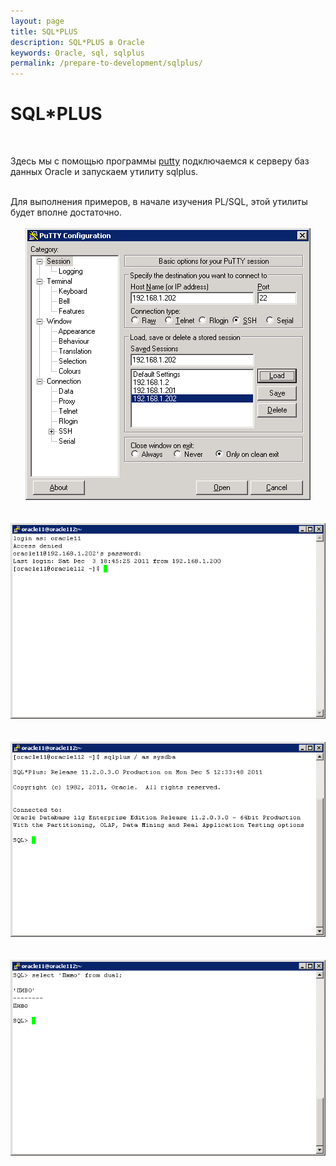 ```yaml
---
layout: page
title: SQL*PLUS
description: SQL*PLUS в Oracle
keywords: Oracle, sql, sqlplus
permalink: /prepare-to-development/sqlplus/
---
```


# SQL\*PLUS

<br/>

Здесь мы с помощью программы <a href="http://putty.org">putty</a> подключаемся к серверу баз данных Oracle и запускаем утилиту sqlplus.

<br/>
Для выполнения примеров, в начале изучения PL/SQL, этой утилиты будет вполне достаточно.

<br />
<br />

<div align="center">
<img src="/img/intro/ide/sqlplus/putty1.png" border="0" alt="SQL PLUS">
</div>

<br />
<br />

<div align="center">
<img src="/img/intro/ide/sqlplus/putty2.png" border="0" alt="SQL PLUS">
</div>

<br />
<br />

<div align="center">
<img src="/img/intro/ide/sqlplus/putty3.png" border="0" alt="SQL PLUS">
</div>

<br />
<br />

<div align="center">
<img src="/img/intro/ide/sqlplus/putty4.png" border="0" alt="SQL PLUS">
</div>

